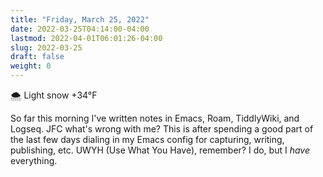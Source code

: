 ```yaml
---
title: "Friday, March 25, 2022"
date: 2022-03-25T04:14:00-04:00
lastmod: 2022-04-01T06:01:26-04:00
slug: 2022-03-25
draft: false
weight: 0
---
```


🌨  Light snow +34°F

So far this morning I've written notes in Emacs, Roam, TiddlyWiki, and Logseq. JFC what's wrong with me? This is after spending a good part of the last few days dialing in my Emacs config for capturing, writing, publishing, etc. UWYH (Use What You Have), remember? I do, but I _have_ everything.

[//]: # "Exported with love from a post written in Org mode"
[//]: # "- https://github.com/kaushalmodi/ox-hugo"
